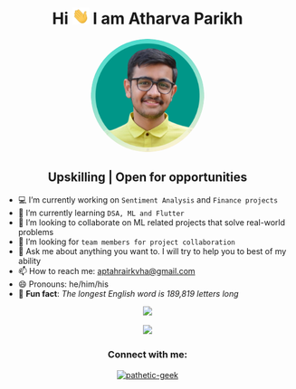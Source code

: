 <!-- **AtharvaParikh/AtharvaParikh** is a ✨ _special_ ✨ repository because its `README.md` (this file) appears on your GitHub profile. -->

<!-- Here are some ideas to get you started: -->

<h1 align="center"> Hi <img src="https://raw.githubusercontent.com/ABSphreak/ABSphreak/master/gifs/Hi.gif" width="30px"> I am Atharva Parikh</h1>

<p align="center"><img src="https://github.com/AtharvaParikh/AtharvaParikh/blob/main/github1.png" height="auto" width="200" style="border-radius:50%"></p>
<h2 align="center">Upskilling | Open for opportunities</h2>

- 💻 I’m currently working on `Sentiment Analysis` and `Finance projects`
- 🌱 I’m currently learning `DSA, ML and Flutter`
- 👯 I’m looking to collaborate on ML related projects that solve real-world problems</h4>
- 🤔 I’m looking for `team members for project collaboration`
- 💬 Ask me about anything you want to. I will try to help you to best of my ability</h4>
- 📫 How to reach me: aptahrairkvha@gmail.com
- 😄 Pronouns: he/him/his
- 📖 **Fun fact**: *The longest English word is 189,819 letters long*


<p align="center">
    <img src="https://github-profile-summary-cards.vercel.app/api/cards/stats?username=AtharvaParikh&theme=solarized" />
</p>

<p align="center">
  <img src="https://github-profile-summary-cards.vercel.app/api/cards/profile-details?username=AtharvaParikh&theme=solarized" />
</p>



<h3 align="center">Connect with me:</h3>
<p align="center">
<a href="https://www.linkedin.com/in/atharva-parikh-ap07/" target="blank"><img align="center" src="https://raw.githubusercontent.com/rahuldkjain/github-profile-readme-generator/master/src/images/icons/Social/linked-in-alt.svg" alt="pathetic-geek" height="30" width="40" /></a>
</p>

